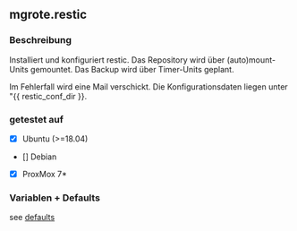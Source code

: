 ## mgrote.restic

### Beschreibung
Installiert und konfiguriert restic.
Das Repository wird über (auto)mount-Units gemountet.
Das Backup wird über Timer-Units geplant.

Im Fehlerfall wird eine Mail verschickt.
Die Konfigurationsdaten liegen unter "{{ restic_conf_dir }}.

### getestet auf
- [X] Ubuntu (>=18.04)
- [] Debian
- [X] ProxMox 7*

### Variablen + Defaults
see [defaults](./defaults/main.yml)
